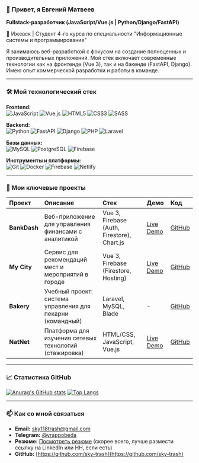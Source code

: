 ### 👋 Привет, я Евгений Матвеев 
**Fullstack-разработчик (JavaScript/Vue.js | Python/Django/FastAPI)**

📍 Ижевск | Студент 4-го курса по специальности "Информационные системы и программирование"

Я занимаюсь веб-разработкой с фокусом на создание полноценных и производительных приложений. Мой стек включает современные технологии как на фронтенде (Vue 3), так и на бэкенде (FastAPI, Django). Имею опыт коммерческой разработки и работы в команде.

---

### 🛠️ Мой технологический стек

**Frontend:**  
![JavaScript](https://img.shields.io/badge/JavaScript-F7DF1E?style=for-the-badge&logo=javascript&logoColor=black)
![Vue.js](https://img.shields.io/badge/Vue.js-4FC08D?style=for-the-badge&logo=vuedotjs&logoColor=white)
![HTML5](https://img.shields.io/badge/HTML5-E34F26?style=for-the-badge&logo=html5&logoColor=white)
![CSS3](https://img.shields.io/badge/CSS3-1572B6?style=for-the-badge&logo=css3&logoColor=white)
![SASS](https://img.shields.io/badge/SASS-hotpink.svg?style=for-the-badge&logo=SASS&logoColor=white)

**Backend:**  
![Python](https://img.shields.io/badge/Python-3776AB?style=for-the-badge&logo=python&logoColor=white)
![FastAPI](https://img.shields.io/badge/FastAPI-009688?style=for-the-badge&logo=FastAPI&logoColor=white)
![Django](https://img.shields.io/badge/Django-092E20?style=for-the-badge&logo=django&logoColor=white)
![PHP](https://img.shields.io/badge/PHP-777BB4?style=for-the-badge&logo=php&logoColor=white)
![Laravel](https://img.shields.io/badge/Laravel-FF2D20?style=for-the-badge&logo=laravel&logoColor=white)

**Базы данных:**  
![MySQL](https://img.shields.io/badge/MySQL-4479A1?style=for-the-badge&logo=mysql&logoColor=white)
![PostgreSQL](https://img.shields.io/badge/PostgreSQL-316192?style=for-the-badge&logo=postgresql&logoColor=white)
![Firebase](https://img.shields.io/badge/Firebase-FFCA28?style=for-the-badge&logo=firebase&logoColor=black)

**Инструменты и платформы:**  
![Git](https://img.shields.io/badge/Git-F05032?style=for-the-badge&logo=git&logoColor=white)
![Docker](https://img.shields.io/badge/Docker-2496ED?style=for-the-badge&logo=docker&logoColor=white)
![Firebase](https://img.shields.io/badge/Firebase-FFCA28?style=for-the-badge&logo=firebase&logoColor=black)
![Netlify](https://img.shields.io/badge/Netlify-00C7B7?style=for-the-badge&logo=netlify&logoColor=white)

---

### 🚀 Мои ключевые проекты

| Проект | Описание | Стек | Демо | Код |
| :--- | :--- | :--- | :--- | :--- |
| **BankDash** | Веб-приложение для управления финансами с аналитикой | Vue 3, Firebase (Auth, Firestore), Chart.js | [Live Demo](https://taupe-ganache-8a68ea.netlify.app/) | [GitHub](https://github.com/sky-trash) |
| **My City** | Сервис для рекомендаций мест и мероприятий в городе | Vue 3, Firebase (Firestore, Hosting) | [Live Demo](https://borisoglebsk.netlify.app/) | [GitHub](https://github.com/sky-trash) |
| **Bakery** | Учебный проект: система управления для пекарни (командный) | Laravel, MySQL, Blade | - | [GitHub](https://github.com/sky-trash/bakery) |
| **NatNet** | Платформа для изучения сетевых технологий (стажировка) | HTML/CSS, JavaScript, Vue.js | [Live Demo](https://natnet.netlify.app/) | [GitHub](https://github.com/sky-trash/NatNet) |

---

### 📈 Статистика GitHub

[![Anurag's GitHub stats](https://github-readme-stats.vercel.app/api?username=sky-trash&show_icons=true&theme=radical)](https://github.com/anuraghazra/github-readme-stats)
[![Top Langs](https://github-readme-stats.vercel.app/api/top-langs/?username=sky-trash&layout=compact&theme=radical)](https://github.com/anuraghazra/github-readme-stats)

---

### 📫 Как со мной связаться

*   **Email:** [sky118trash@gmail.com](mailto:sky118trash@gmail.com)
*   **Telegram:** [@yrappobeda](https://t.me/yrappobeda)
*   **Резюме:** [Посмотреть резюме](https://github.com/sky-trash/sky-trash/blob/main/Резюме.docx) (скорее всего, лучше размести ссылку на LinkedIn или HH, если есть)
*   **GitHub:** [https://github.com/sky-trash](https://github.com/sky-trash)
